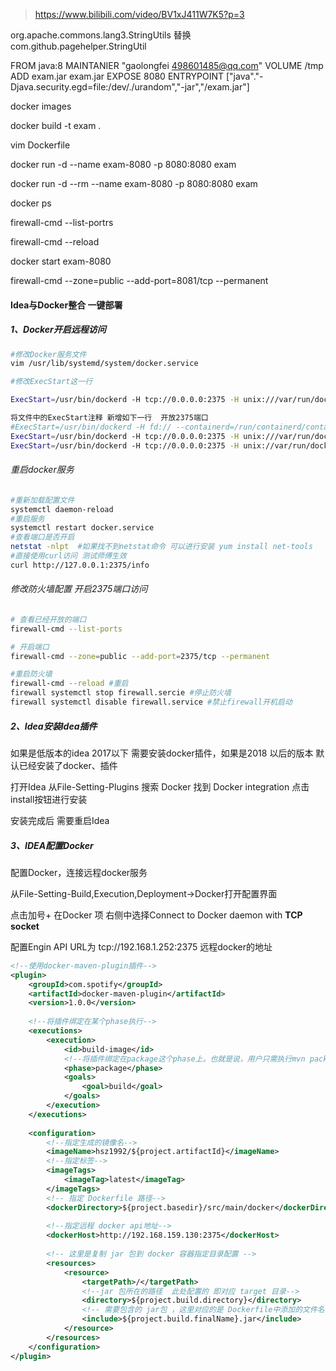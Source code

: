 > https://www.bilibili.com/video/BV1xJ411W7K5?p=3









org.apache.commons.lang3.StringUtils 替换com.github.pagehelper.StringUtil


FROM java:8
MAINTANIER "gaolongfei <498601485@qq.com>"
VOLUME /tmp
ADD exam.jar exam.jar
EXPOSE 8080
ENTRYPOINT ["java"."-Djava.security.egd=file:/dev/./urandom","-jar","/exam.jar"]



docker images

docker build -t exam .

vim Dockerfile

docker run -d --name exam-8080 -p 8080:8080 exam

docker run -d --rm --name exam-8080 -p 8080:8080 exam

docker ps


firewall-cmd  --list-portrs

firewall-cmd --reload

docker start exam-8080

firewall-cmd --zone=public --add-port=8081/tcp --permanent





#### Idea与Docker整合 一键部署

##### 1、Docker开启远程访问

```bash
#修改Docker服务文件
vim /usr/lib/systemd/system/docker.service

#修改ExecStart这一行

ExecStart=/usr/bin/dockerd -H tcp://0.0.0.0:2375 -H unix:///var/run/docker.sock

将文件中的ExecStart注释 新增如下一行  开放2375端口
#ExecStart=/usr/bin/dockerd -H fd:// --containerd=/run/containerd/containerd.sock
ExecStart=/usr/bin/dockerd -H tcp://0.0.0.0:2375 -H unix:///var/run/docker.sock
ExecStart=/usr/bin/dockerd -H tcp://0.0.0.0:2375 -H unix://var/run/docker.sock
```

###### 重启docker服务

```bash
#重新加载配置文件
systemctl daemon-reload
#重启服务
systemctl restart docker.service
#查看端口是否开启
netstat -nlpt  #如果找不到netstat命令 可以进行安装 yum install net-tools
#直接使用curl访问 测试师傅生效
curl http://127.0.0.1:2375/info
```

###### 修改防火墙配置 开启2375端口访问

```bash
# 查看已经开放的端口
firewall-cmd --list-ports

# 开启端口
firewall-cmd --zone=public --add-port=2375/tcp --permanent

#重启防火墙
firewall-cmd --reload #重启
firewall systemctl stop firewall.sercie #停止防火墙
firewall systemctl disable firewall.service #禁止firewall开机启动
```

##### 2、Idea安装Idea插件

如果是低版本的idea 2017以下 需要安装docker插件，如果是2018 以后的版本 默认已经安装了docker、插件

打开Idea 从File-Setting-Plugins 搜索 Docker 找到 Docker integration 点击install按钮进行安装

安装完成后 需要重启Idea

##### 3、IDEA配置Docker

配置Docker，连接远程docker服务

从File-Setting-Build,Execution,Deployment->Docker打开配置界面

点击加号+ 在Docker 项 右侧中选择Connect to Docker daemon with **TCP socket**

配置Engin API URL为  tcp://192.168.1.252:2375 远程docker的地址





```xml
<!--使用docker-maven-plugin插件-->
<plugin>
    <groupId>com.spotify</groupId>
    <artifactId>docker-maven-plugin</artifactId>
    <version>1.0.0</version>
 
    <!--将插件绑定在某个phase执行-->
    <executions>
        <execution>
            <id>build-image</id>
            <!--将插件绑定在package这个phase上。也就是说，用户只需执行mvn package ，就会自动执行mvn docker:build-->
            <phase>package</phase>
            <goals>
                <goal>build</goal>
            </goals>
        </execution>
    </executions>
 
    <configuration>
        <!--指定生成的镜像名-->
        <imageName>hsz1992/${project.artifactId}</imageName>
        <!--指定标签-->
        <imageTags>
            <imageTag>latest</imageTag>
        </imageTags>
        <!-- 指定 Dockerfile 路径-->
        <dockerDirectory>${project.basedir}/src/main/docker</dockerDirectory>
 
        <!--指定远程 docker api地址-->
        <dockerHost>http://192.168.159.130:2375</dockerHost>
 
        <!-- 这里是复制 jar 包到 docker 容器指定目录配置 -->
        <resources>
            <resource>
                <targetPath>/</targetPath>
                <!--jar 包所在的路径  此处配置的 即对应 target 目录-->
                <directory>${project.build.directory}</directory>
                <!-- 需要包含的 jar包 ，这里对应的是 Dockerfile中添加的文件名　-->
                <include>${project.build.finalName}.jar</include>
            </resource>
        </resources>
    </configuration>
</plugin>
```

